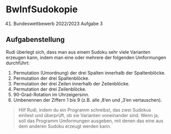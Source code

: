 # BwInfSudokopie
41. Bundeswettbewerb 2022/2023 Aufgabe 3

## Aufgabenstellung
Rudi überlegt sich, dass man aus einem Sudoku sehr
viele Varianten erzeugen kann, indem man eine oder
mehrere der folgenden Umformungen durchführt:
1) Permutation (Umordnung) der drei Spalten
innerhalb der Spaltenblöcke.
2) Permutation der drei Spaltenblöcke.
3) Permutation der drei Zeilen innerhalb der
Zeilenblöcke.
4) Permutation der drei Zeilenblöcke.
5) 90-Grad-Rotation im Uhrzeigersinn.
6) Umbenennen der Ziffern 1 bis 9
(z.B. alle ‚8‘en und ‚3‘en vertauschen).

> Hilf Rudi, indem du ein Programm schreibst, das
> zwei Sudokus einliest und überprüft, ob sie Varianten
> voneinander sind. Wenn ja, soll das Programm
> Umformungen ausgeben, mit denen das eine aus
> dem anderen Sudoku erzeugt werden kann.
